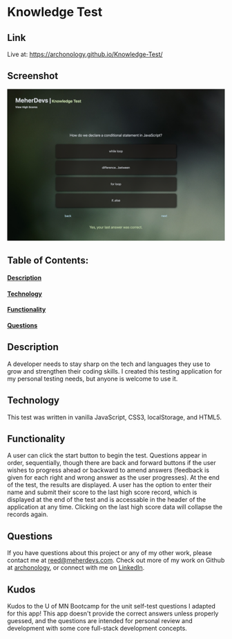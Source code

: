# Knowledge Test

## Link

Live at: https://archonology.github.io/Knowledge-Test/

## Screenshot

![screenshot of app](./Assets/images/screenshot.png)

## Table of Contents:

#### [Description](#description)

#### [Technology](#technology)

#### [Functionality](#functionality)

#### [Questions](#questions)

## Description

A developer needs to stay sharp on the tech and languages they use to grow and strengthen their coding skills. I created this testing application for my personal testing needs, but anyone is welcome to use it.

## Technology

This test was written in vanilla JavaScript, CSS3, localStorage, and HTML5.

## Functionality

A user can click the start button to begin the test. Questions appear in order, sequentially, though there are back and forward buttons if the user wishes to progress ahead or backward to amend answers (feedback is given for each right and wrong answer as the user progresses). At the end of the test, the results are displayed. A user has the option to enter their name and submit their score to the last high score record, which is displayed at the end of the test and is accessable in the header of the application at any time. Clicking on the last high score data will collapse the records again.

## Questions

If you have questions about this project or any of my other work, please contact me at reed@meherdevs.com. Check out more of my work on Github at [archonology](https://github.com/archonology), or connect with me on [LinkedIn](https://www.linkedin.com/in/reed-meher).

## Kudos

Kudos to the U of MN Bootcamp for the unit self-test questions I adapted for this app! This app doesn't provide the correct answers unless properly guessed, and the questions are intended for personal review and development with some core full-stack development concepts.
